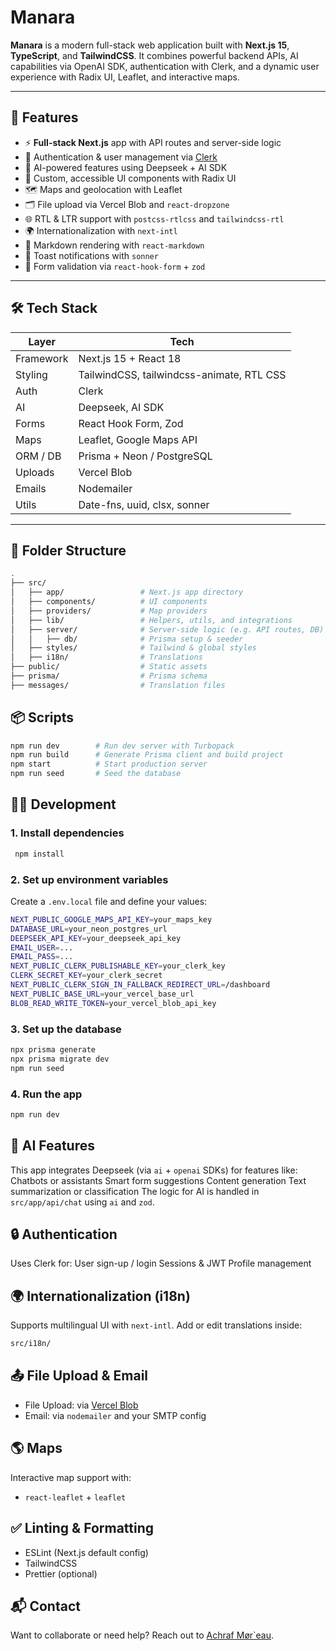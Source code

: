 # Manara

**Manara** is a modern full-stack web application built with **Next.js 15**, **TypeScript**, and **TailwindCSS**. It combines powerful backend APIs, AI capabilities via OpenAI SDK, authentication with Clerk, and a dynamic user experience with Radix UI, Leaflet, and interactive maps.

---

## 🚀 Features

- ⚡ **Full-stack Next.js** app with API routes and server-side logic
- 🔐 Authentication & user management via [Clerk](https://clerk.dev/)
- 🧠 AI-powered features using Deepseek + AI SDK
- 🎨 Custom, accessible UI components with Radix UI
- 🗺️ Maps and geolocation with Leaflet
- 🗂️ File upload via Vercel Blob and `react-dropzone`
- 🌐 RTL & LTR support with `postcss-rtlcss` and `tailwindcss-rtl`
- 🌍 Internationalization with `next-intl`
- 🧾 Markdown rendering with `react-markdown`
- 💬 Toast notifications with `sonner`
- 🎯 Form validation via `react-hook-form` + `zod`

---

## 🛠️ Tech Stack

| Layer        | Tech                                     |
|--------------|-------------------------------------------|
| Framework    | Next.js 15 + React 18                     |
| Styling      | TailwindCSS, tailwindcss-animate, RTL CSS |
| Auth         | Clerk                                     |
| AI           | Deepseek, AI SDK                          |
| Forms        | React Hook Form, Zod                      |
| Maps         | Leaflet, Google Maps API                  |
| ORM / DB     | Prisma + Neon / PostgreSQL                |
| Uploads      | Vercel Blob                               |
| Emails       | Nodemailer                                |
| Utils        | Date-fns, uuid, clsx, sonner              |

---

## 📁 Folder Structure

```bash
.
├── src/
│   ├── app/                 # Next.js app directory
│   ├── components/          # UI components
│   ├── providers/           # Map providers
│   ├── lib/                 # Helpers, utils, and integrations
│   ├── server/              # Server-side logic (e.g. API routes, DB)
│   │   ├── db/              # Prisma setup & seeder
│   ├── styles/              # Tailwind & global styles
│   ├── i18n/                # Translations
├── public/                  # Static assets
├── prisma/                  # Prisma schema
├── messages/                # Translation files
```

## 📦 Scripts
```bash
npm run dev        # Run dev server with Turbopack
npm run build      # Generate Prisma client and build project
npm start          # Start production server
npm run seed       # Seed the database
```

## 🧑‍💻 Development
### 1. Install dependencies
```bash
 npm install
```

### 2. Set up environment variables
Create a `.env.local` file and define your values:
```bash
NEXT_PUBLIC_GOOGLE_MAPS_API_KEY=your_maps_key
DATABASE_URL=your_neon_postgres_url
DEEPSEEK_API_KEY=your_deepseek_api_key
EMAIL_USER=...
EMAIL_PASS=...
NEXT_PUBLIC_CLERK_PUBLISHABLE_KEY=your_clerk_key
CLERK_SECRET_KEY=your_clerk_secret
NEXT_PUBLIC_CLERK_SIGN_IN_FALLBACK_REDIRECT_URL=/dashboard
NEXT_PUBLIC_BASE_URL=your_vercel_base_url
BLOB_READ_WRITE_TOKEN=your_vercel_blob_api_key
```

### 3. Set up the database
```bash
npx prisma generate
npx prisma migrate dev
npm run seed
```

### 4. Run the app
```bash
npm run dev
```

## 🧠 AI Features
  This app integrates Deepseek (via `ai` + `openai` SDKs) for features like:
  Chatbots or assistants
  Smart form suggestions
  Content generation
  Text summarization or classification
  The logic for AI is handled in `src/app/api/chat` using `ai` and `zod`.

## 🔒 Authentication
  Uses Clerk for:
  User sign-up / login
  Sessions & JWT
  Profile management

## 🌍 Internationalization (i18n)
Supports multilingual UI with `next-intl`. Add or edit translations inside:
```bash
src/i18n/
```
## 📤 File Upload & Email
 - File Upload: via [Vercel Blob](https://vercel.com/docs/vercel-blob)
 - Email: via `nodemailer` and your SMTP config

## 🌎 Maps
Interactive map support with:
  - `react-leaflet` + `leaflet`

## ✅ Linting & Formatting
  - ESLint (Next.js default config)
  - TailwindCSS
  - Prettier (optional)

## 📬 Contact
Want to collaborate or need help? Reach out to [Achraf Mør`eau](elachraf6@gmail.com).

